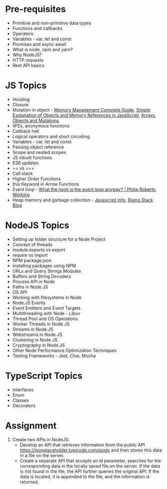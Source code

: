 # Pre-requisites

- Primitive and non-primitive data types
- Functions and callbacks
- Operators
- Variables - var, let and const
- Promises and async await
- What is node, npm and yarn?
- Why NodeJS?
- HTTP requests
- Rest API basics

# JS Topics

- Hoisting
- Closure
- Mutation in object - [Memory Management Complete Guide](https://codedamn.com/news/javascript/memory-management-complete-guide), [Simple Explanation of Objects and Memory References in JavaScript](https://medium.com/dev-proto/simple-explanation-of-objects-and-memory-references-in-javascript-1b2310c36c31), [Arrays, Objects and Mutations](https://medium.com/@fknussel/arrays-objects-and-mutations-6b23348b54aa)
- IIFEs, anonymous functions
- Callback hell
- Logical operators and short circuiting
- Variables - var, let and const
- Passing object reference
- Scope and nested scopes
- JS inbuilt functions
- ES6 updates
- == vs ===
- Call stack
- Higher Order Functions
- this Keyword in Arrow Functions
- Event loop - [What the heck is the event loop anyway? | Philip Roberts](https://www.youtube.com/watch?v=8aGhZQkoFbQ&t=488s&ab_channel=JSConf), [Working](http://latentflip.com/loupe/?code=JC5vbignYnV0dG9uJywgJ2NsaWNrJywgZnVuY3Rpb24gb25DbGljaygpIHsKICAgIHNldFRpbWVvdXQoZnVuY3Rpb24gdGltZXIoKSB7CiAgICAgICAgY29uc29sZS5sb2coJ1lvdSBjbGlja2VkIHRoZSBidXR0b24hJyk7ICAgIAogICAgfSwgMjAwMCk7Cn0pOwoKY29uc29sZS5sb2coIkhpISIpOwoKc2V0VGltZW91dChmdW5jdGlvbiB0aW1lb3V0KCkgewogICAgY29uc29sZS5sb2coIkNsaWNrIHRoZSBidXR0b24hIik7Cn0sIDUwMDApOwoKY29uc29sZS5sb2coIldlbGNvbWUgdG8gbG91cGUuIik7!!!PGJ1dHRvbj5DbGljayBtZSE8L2J1dHRvbj4%3D)
- Heap memory and garbage collection - [Javascript Info](https://javascript.info/garbage-collection), [Rising Stack Blog](https://blog.risingstack.com/node-js-at-scale-node-js-garbage-collection/)

# NodeJS Topics

- Setting up folder structure for a Node Project
- Concept of threads
- module.exports vs export
- require vs import
- NPM package.json
- Installing packages using NPM
- URLs and Query Strings Modules
- Buffers and String Decoders
- Process API in Node
- Paths in Node.JS
- OS API
- Working with filesystems in Node
- Node.JS Events
- Event Emitters and Event Targets
- Multithreading with Node - Libuv
- Thread Pool and OS Operations
- Worker Threads in Node.JS
- Streams in Node.JS
- Webstreams in Node.JS
- Clustering in Node JS
- Cryptography in Node.JS
- Other Node Performance Optimization Techniques
- Testing Frameworks - Jest, Chai, Mocha

# TypeScript Topics

- Interfaces
- Enum
- Classes
- Decorators

# Assignment

1. Create two APIs in NodeJS:
   - Develop an API that retrieves information from the public API https://jsonplaceholder.typicode.com/posts and then stores this data in a file on the server.
   - Create a separate API that accepts an id parameter, searches for the corresponding data in the locally saved file on the server. If the data is not found in the file, the API further queries the original API. If the data is located, it is appended to the file, and the information is returned.
